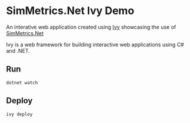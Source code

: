 # SimMetrics.Net Ivy Demo 

An interative web application created using [Ivy](https://github.com/Ivy-Interactive/Ivy)  showcasing the use of [SimMetrics.Net](https://github.com/StefH/SimMetrics.Net)

Ivy is a web framework for building interactive web applications using C# and .NET.

## Run

```
dotnet watch
```

## Deploy

```
ivy deploy
```